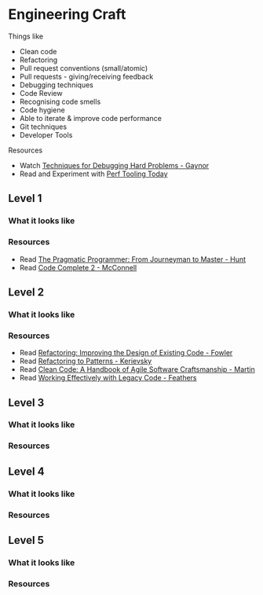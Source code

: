 # Engineering Craft

Things like
- Clean code
- Refactoring
- Pull request conventions (small/atomic)
- Pull requests - giving/receiving feedback
- Debugging techniques
- Code Review
- Recognising code smells
- Code hygiene
- Able to iterate & improve code performance
- Git techniques
- Developer Tools

Resources
- Watch [Techniques for Debugging Hard Problems - Gaynor](https://www.youtube.com/watch?v=ij99SGGEX34)
- Read and Experiment with [Perf Tooling Today](http://www.perf-tooling.today/)

## Level 1

### What it looks like

### Resources
- Read [The Pragmatic Programmer: From Journeyman to Master - Hunt](https://www.amazon.com/Pragmatic-Programmer-Journeyman-Master/dp/020161622X)
- Read [Code Complete 2 - McConnell](https://www.amazon.com/Code-Complete-Practical-Handbook-Construction/dp/0735619670)

## Level 2

### What it looks like

### Resources
- Read [Refactoring: Improving the Design of Existing Code - Fowler](https://www.amazon.com/Refactoring-Improving-Design-Existing-Code/dp/0201485672)
- Read [Refactoring to Patterns - Kerievsky](https://www.amazon.com/Refactoring-Patterns-Joshua-Kerievsky/dp/0321213351)
- Read [Clean Code: A Handbook of Agile Software Craftsmanship - Martin](https://www.amazon.com/Clean-Code-Handbook-Software-Craftsmanship/dp/0132350882)
- Read [Working Effectively with Legacy Code - Feathers](https://www.amazon.com/Working-Effectively-Legacy-Michael-Feathers/dp/0131177052)

## Level 3

### What it looks like

### Resources

## Level 4

### What it looks like

### Resources

## Level 5

### What it looks like

### Resources


